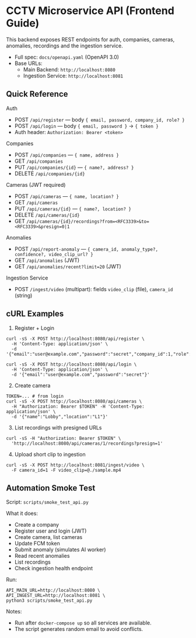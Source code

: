 # CCTV Microservice API (Frontend Guide)

This backend exposes REST endpoints for auth, companies, cameras, anomalies, recordings and the ingestion service.

- Full spec: `docs/openapi.yaml` (OpenAPI 3.0)
- Base URLs:
  - Main Backend: `http://localhost:8080`
  - Ingestion Service: `http://localhost:8081`

## Quick Reference

Auth
- POST `/api/register` — body `{ email, password, company_id, role? }`
- POST `/api/login` — body `{ email, password }` -> `{ token }`
- Auth header: `Authorization: Bearer <token>`

Companies
- POST `/api/companies` — `{ name, address }`
- GET `/api/companies`
- PUT `/api/companies/{id}` — `{ name?, address? }`
- DELETE `/api/companies/{id}`

Cameras (JWT required)
- POST `/api/cameras` — `{ name, location? }`
- GET `/api/cameras`
- PUT `/api/cameras/{id}` — `{ name?, location? }`
- DELETE `/api/cameras/{id}`
- GET `/api/cameras/{id}/recordings?from=<RFC3339>&to=<RFC3339>&presign=0|1`

Anomalies
- POST `/api/report-anomaly` — `{ camera_id, anomaly_type?, confidence?, video_clip_url? }`
- GET `/api/anomalies` (JWT)
- GET `/api/anomalies/recent?limit=20` (JWT)

Ingestion Service
- POST `/ingest/video` (multipart): fields `video_clip` (file), `camera_id` (string)

## cURL Examples

1) Register + Login
```
curl -sS -X POST http://localhost:8080/api/register \
  -H 'Content-Type: application/json' \
  -d '{"email":"user@example.com","password":"secret","company_id":1,"role":"company_admin"}'

curl -sS -X POST http://localhost:8080/api/login \
  -H 'Content-Type: application/json' \
  -d '{"email":"user@example.com","password":"secret"}'
```

2) Create camera
```
TOKEN=... # from login
curl -sS -X POST http://localhost:8080/api/cameras \
  -H "Authorization: Bearer $TOKEN" -H 'Content-Type: application/json' \
  -d '{"name":"Lobby","location":"L1"}'
```

3) List recordings with presigned URLs
```
curl -sS -H "Authorization: Bearer $TOKEN" \
  'http://localhost:8080/api/cameras/1/recordings?presign=1'
```

4) Upload short clip to ingestion
```
curl -sS -X POST http://localhost:8081/ingest/video \
  -F camera_id=1 -F video_clip=@./sample.mp4
```

## Automation Smoke Test

Script: `scripts/smoke_test_api.py`

What it does:
- Create a company
- Register user and login (JWT)
- Create camera, list cameras
- Update FCM token
- Submit anomaly (simulates AI worker)
- Read recent anomalies
- List recordings
- Check ingestion health endpoint

Run:
```
API_MAIN_URL=http://localhost:8080 \
API_INGEST_URL=http://localhost:8081 \
python3 scripts/smoke_test_api.py
```

Notes:
- Run after `docker-compose up` so all services are available.
- The script generates random email to avoid conflicts.

